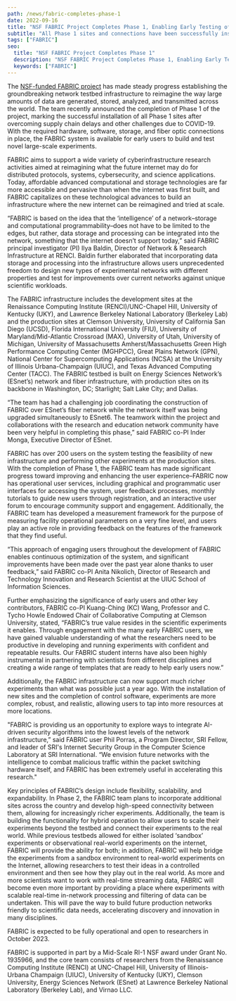 ```yaml
---
path: /news/fabric-completes-phase-1
date: 2022-09-16
title: "NSF FABRIC Project Completes Phase 1, Enabling Early Testing of Unprecedented Large-scale Network Experiments"
subtitle: "All Phase 1 sites and connections have been successfully installed to create the basis for the international FABRIC infrastructure"
tags: ["FABRIC"]
seo:
  title: "NSF FABRIC Project Completes Phase 1"
  description: "NSF FABRIC Project Completes Phase 1, Enabling Early Testing of Unprecedented Large-scale Network Experiments. All Phase 1 sites and connections have been successfully installed to create the basis for the international FABRIC infrastructure."
  keywords: ["FABRIC"]
---
```


The [NSF-funded FABRIC project](https://whatisfabric.net/) has made steady progress establishing the groundbreaking network testbed infrastructure to reimagine the way large amounts of data are generated, stored, analyzed, and transmitted across the world. The team recently announced the completion of Phase 1 of the project, marking the successful installation of all Phase 1 sites after overcoming supply chain delays and other challenges due to COVID-19. With the required hardware, software, storage, and fiber optic connections in place, the FABRIC system is available for early users to build and test novel large-scale experiments.

FABRIC aims to support a wide variety of cyberinfrastructure research activities aimed at reimagining what the future internet may do for distributed protocols, systems, cybersecurity, and science applications. Today, affordable advanced computational and storage technologies are far more accessible and pervasive than when the internet was first built, and FABRIC capitalizes on these technological advances to build an infrastructure where the new internet can be reimagined and tried at scale.

“FABRIC is based on the idea that the ‘intelligence’ of a network–storage and computational programmability–does not have to be limited to the edges, but rather, data storage and processing can be integrated into the network, something that the internet doesn’t support today,” said FABRIC principal investigator (PI) Ilya Baldin, Director of Network & Research Infrastructure at RENCI. Baldin further elaborated that incorporating data storage and processing into the infrastructure allows users unprecedented freedom to design new types of experimental networks with different properties and test for improvements over current networks against unique scientific workloads.

The FABRIC infrastructure includes the development sites at the Renaissance Computing Institute (RENCI)/UNC-Chapel Hill, University of Kentucky (UKY), and Lawrence Berkeley National Laboratory (Berkeley Lab) and the production sites at Clemson University, University of California San Diego (UCSD), Florida International University (FIU), University of Maryland/Mid-Atlantic Crossroad (MAX), University of Utah, University of Michigan, University of Massachusetts Amherst/Massachusetts Green High Performance Computing Center (MGHPCC), Great Plains Network (GPN), National Center for Supercomputing Applications (NCSA) at the University of Illinois Urbana-Champaign (UIUC), and Texas Advanced Computing Center (TACC). The FABRIC testbed is built on Energy Sciences Network’s (ESnet’s) network and fiber infrastructure, with production sites on its backbone in Washington, DC; Starlight; Salt Lake City; and Dallas.

“The team has had a challenging job coordinating the construction of FABRIC over ESnet’s fiber network while the network itself was being upgraded simultaneously to ESnet6. The teamwork within the project and collaborations with the research and education network community have been very helpful in completing this phase,” said FABRIC co-PI Inder Monga, Executive Director of ESnet.

FABRIC has over 200 users on the system testing the feasibility of new infrastructure and performing other experiments at the production sites. With the completion of Phase 1, the FABRIC team has made significant progress toward improving and enhancing the user experience–FABRIC now has operational user services, including graphical and programmatic user interfaces for accessing the system, user feedback processes, monthly tutorials to guide new users through registration, and an interactive user forum to encourage community support and engagement. Additionally, the FABRIC team has developed a measurement framework for the purpose of measuring facility operational parameters on a very fine level, and users play an active role in providing feedback on the features of the framework that they find useful.

“This approach of engaging users throughout the development of FABRIC enables continuous optimization of the system, and significant improvements have been made over the past year alone thanks to user feedback,” said FABRIC co-PI Anita Nikolich, Director of Research and Technology Innovation and Research Scientist at the UIUC School of Information Sciences.

Further emphasizing the significance of early users and other key contributors, FABRIC co-PI Kuang-Ching (KC) Wang, Professor and C. Tycho Howle Endowed Chair of Collaborative Computing at Clemson University, stated, “FABRIC’s true value resides in the scientific experiments it enables. Through engagement with the many early FABRIC users, we have gained valuable understanding of what the researchers need to be productive in developing and running experiments with confident and repeatable results. Our FABRIC student interns have also been highly instrumental in partnering with scientists from different disciplines and creating a wide range of templates that are ready to help early users now.”

Additionally, the FABRIC infrastructure can now support much richer experiments than what was possible just a year ago. With the installation of new sites and the completion of control software, experiments are more complex, robust, and realistic, allowing users to tap into more resources at more locations.

"FABRIC is providing us an opportunity to explore ways to integrate AI-driven security algorithms into the lowest levels of the network infrastructure,” said FABRIC user Phil Porras, a Program Director, SRI Fellow, and leader of SRI's Internet Security Group in the Computer Science Laboratory at SRI International. “We envision future networks with the intelligence to combat malicious traffic within the packet switching hardware itself, and FABRIC has been extremely useful in accelerating this research."

Key principles of FABRIC’s design include flexibility, scalability, and expandability. In Phase 2, the FABRIC team plans to incorporate additional sites across the country and develop high-speed connectivity between them, allowing for increasingly richer experiments. Additionally, the team is building the functionality for hybrid operation to allow users to scale their experiments beyond the testbed and connect their experiments to the real world. While previous testbeds allowed for either isolated ‘sandbox’ experiments or observational real-world experiments on the internet, FABRIC will provide the ability for both; in addition, FABRIC will help bridge the experiments from a sandbox environment to real-world experiments on the Internet, allowing researchers to test their ideas in a controlled environment and then see how they play out in the real world. As more and more scientists want to work with real-time streaming data, FABRIC will become even more important by providing a place where experiments with scalable real-time in-network processing and filtering of data can be undertaken. This will pave the way to build future production networks friendly to scientific data needs, accelerating discovery and innovation in many disciplines.

FABRIC is expected to be fully operational and open to researchers in October 2023.

FABRIC is supported in part by a Mid-Scale RI-1 NSF award under Grant No. 1935966, and the core team consists of researchers from the Renaissance Computing Institute (RENCI) at UNC-Chapel Hill, University of Illinois-Urbana Champaign (UIUC), University of Kentucky (UKY), Clemson University, Energy Sciences Network (ESnet) at Lawrence Berkeley National Laboratory (Berkeley Lab), and Virnao LLC.
